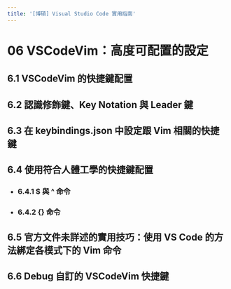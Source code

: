 ```yaml
---
title: '[博碩] Visual Studio Code 實用指南'
---
```


# 06 VSCodeVim：高度可配置的設定
## 6.1 VSCodeVim 的快捷鍵配置

## 6.2 認識修飾鍵、Key Notation 與 Leader 鍵

## 6.3 在 keybindings.json 中設定跟 Vim 相關的快捷鍵

## 6.4 使用符合人體工學的快捷鍵配置
  - ### 6.4.1 $ 與 ^ 命令
  - ### 6.4.2 {} 命令

## 6.5 官方文件未詳述的實用技巧：使用 VS Code 的方法綁定各模式下的 Vim 命令

## 6.6 Debug 自訂的 VSCodeVim 快捷鍵